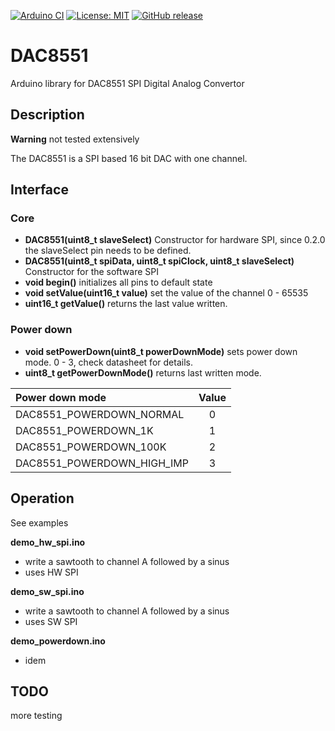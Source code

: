 
[![Arduino CI](https://github.com/RobTillaart/DAC8551/workflows/Arduino%20CI/badge.svg)](https://github.com/marketplace/actions/arduino_ci)
[![License: MIT](https://img.shields.io/badge/license-MIT-green.svg)](https://github.com/RobTillaart/DAC8551/blob/master/LICENSE)
[![GitHub release](https://img.shields.io/github/release/RobTillaart/DAC8551.svg?maxAge=3600)](https://github.com/RobTillaart/DAC8551/releases)

# DAC8551

Arduino library for DAC8551 SPI Digital Analog Convertor

## Description

**Warning** not tested extensively

The DAC8551 is a SPI based 16 bit DAC with one channel.

## Interface

### Core

- **DAC8551(uint8_t slaveSelect)** Constructor for hardware SPI, 
since 0.2.0 the slaveSelect pin needs to be defined.
- **DAC8551(uint8_t spiData, uint8_t spiClock, uint8_t slaveSelect)** Constructor for the software SPI
- **void begin()** initializes all pins to default state
- **void setValue(uint16_t value)** set the value of the channel 0 - 65535
- **uint16_t getValue()** returns the last value written.

### Power down

- **void setPowerDown(uint8_t powerDownMode)** sets power down mode. 0 - 3,
check datasheet for details.
- **uint8_t getPowerDownMode()** returns last written mode.

| Power down mode         | Value |
|:------------------------|:-----:|
| DAC8551_POWERDOWN_NORMAL   | 0 |
| DAC8551_POWERDOWN_1K       | 1 |
| DAC8551_POWERDOWN_100K     | 2 |
| DAC8551_POWERDOWN_HIGH_IMP | 3 |


## Operation

See examples

**demo_hw_spi.ino**
- write a sawtooth to channel A followed by a sinus 
- uses HW SPI

**demo_sw_spi.ino**
- write a sawtooth to channel A followed by a sinus 
- uses SW SPI

**demo_powerdown.ino**
- idem

## TODO

more testing
